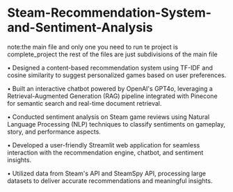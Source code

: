 # Steam-Recommendation-System-and-Sentiment-Analysis
note:the main file and only one you need to run te project is complete_project the rest of the files are just subdivisions of the main file

•	Designed a content-based recommendation system using TF-IDF and cosine similarity to suggest personalized games based on user preferences.

•	Built an interactive chatbot powered by OpenAI's GPT4o, leveraging a Retrieval-Augmented Generation (RAG) pipeline integrated with Pinecone for semantic search and real-time document retrieval.

•	Conducted sentiment analysis on Steam game reviews using Natural Language Processing (NLP) techniques to classify sentiments on gameplay, story, and performance aspects.

•	Developed a user-friendly Streamlit web application for seamless interaction with the recommendation engine, chatbot, and sentiment insights.

•	Utilized data from Steam's API and SteamSpy API, processing large datasets to deliver accurate recommendations and meaningful insights.
